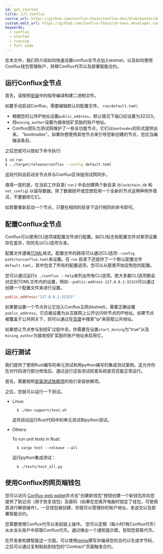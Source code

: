 ```yaml
---
id: get_started
title: 入门 Conflux
source_url: https://github.com/Conflux-Chain/conflux-doc/blob/master/docs/get_started.md
custom_edit_url: https://github.com/Conflux-Chain/zh-hans.developer.conflux-chain.org/edit/master/docs/conflux-doc/get_started.md
keywords:
  - conflux
  - started
  - running
  - full node
---
```


在本文中，我们将介绍如何快速设置conflux全节点加入testnet，以及如何使用Conflux钱包管理账户、转移Conflux代币以及部署智能合约。

## 运行Conflux全节点

首先，请按照[安装](install.md#Install)中的指导编译构建二进制文件。

如要手动启动Conflux，需要编辑默认的配置文件。 `run/default.toml`:

* 根据您的公共IP地址设置`public_address`，默认情况下端口应设置为32323。
* 将`mining_author`设置为接收挖矿奖励的账户地址。
* Conflux团队为测试网维护了一些全功能节点，它们以`bootnodes`的形式提供出来。 "bootnodes"。如果你想使用其他节点来引导您新创建的节点，您应当编辑该条目。

之后您就可以按如下命令执行:

```bash
$ cd run
$ ../target/release/conflux --config default.toml
```

这段代码会启动全节点并与Conflux区块链测试网同步。

值得一提的是，在当前工作目录( `run` ) 中会创建两个新目录 (`blockchain_db` 和 `net_config`) 以留存数据。除了数据损坏或您想启用一个全新的节点这两种例外情况，不要删除它们。

如若要重新启动一个节点，只要在相同的目录下运行相同的命令即可。

## 配置Conflux全节点

Conflux可以使用CLI选项或配置文件进行配置。如CLI标志和配置文件对某项设置存在差异，则优先以CLI选项为准。 

配置文件遵循[TOML](https://github.com/toml-lang/toml)格式。配置文件的路径可以通过CLI选项`--config path/to/conflux.toml`来设置。在 `run` 目录下还提供了一个默认配置文件 `default.toml`，其中包含了所有的配置选项，您可以从那里开始定制您的配置。

您可以通过运行`$ ./conflux --help`来列出所有CLI选项。绝大多数CLI选项都会对应到TOML文件内的设置，例如`--public-address 127.0.0.1:32323`可以通过创建一个配置文件来进行设置。

```toml
public_address="127.0.0.1:32323"
```

如果要设置一个节点并让它加入Conflux主网(testnet)，需要正确设置`public_address`。它应被设置为从互联网上公开访问你节点的IP地址。如果节点被覆盖于公共网关下，则可以通过在[百度](https://www.baidu.com)中搜索"ip"来获取公共地址。

如果想让节点参与到挖矿过程中去，你需要在设置`start_mining`为"true"以及`mining_author`为接收挖矿奖励的账户地址来启用它。

## 运行测试

我们提供了使用Rust编写的单元测试和用python编写的集成测试案例。这允许你在对代码进行部分修改后，通过运行这些测试检查系统是否还能正常运行。

首先，需要按照[安装测试依赖项](install.md#install-test-dependencies)的指引安装依赖项。

之后，您就可以运行一下测试。

* Linux:

        $ ./dev-support/test.sh

    这将自动运行Rust代码中的单元测试和python测试。

* Others:

    To run unit tests in Rust:

        $ cargo test --release --all

    运行python集成测试：

        $ ./tests/test_all.py

    

## 使用Conflux的网页端钱包

您可以访问 [Conflux web wallet](https://wallet.confluxscan.io)并点击"创建新钱包"按钮创建一个新钱包并向您提供了助记词（用于恢复钱包）及密码（如果在您离开电脑时锁定了钱包，可使用其进行解锁操作）。一旦钱包被创建，你就可以管理你的账户地址，发送交以及部署智能合约。

您需要使用Conflux代币以发起链上操作。
您可以定期（每小时1枚Conflux代币）从水龙头账户中获取Conflux代币。通过弹出一个通知提示框，告知您获取代币。

在开发者构建智能这一方面，可以使用[remix](https://remix.ethereum.org)撰写并编译您的合约以生成字节码，之后可以通过复制粘贴到钱包的"Contract"页面触发合约。